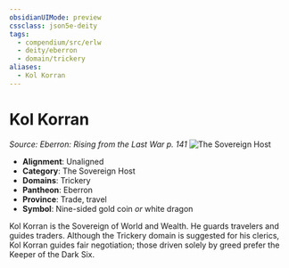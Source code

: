 ```yaml
---
obsidianUIMode: preview
cssclass: json5e-deity
tags:
  - compendium/src/erlw
  - deity/eberron
  - domain/trickery
aliases:
  - Kol Korran
---
```

# Kol Korran
*Source: Eberron: Rising from the Last War p. 141* 
![The Sovereign Host](/compendium/deities/img/the-sovereign-host.png#symbol)

- **Alignment**: Unaligned
- **Category**: The Sovereign Host
- **Domains**: Trickery
- **Pantheon**: Eberron
- **Province**: Trade, travel
- **Symbol**: Nine-sided gold coin _or_ white dragon

Kol Korran is the Sovereign of World and Wealth. He guards travelers and guides traders. Although the Trickery domain is suggested for his clerics, Kol Korran guides fair negotiation; those driven solely by greed prefer the Keeper of the Dark Six.